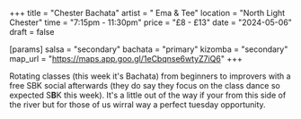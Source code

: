 +++
title = "Chester Bachata"
artist = " Ema & Tee"
location = "North Light Chester"
time = "7:15pm - 11:30pm"
price = "£8 - £13"
date = "2024-05-06"
draft = false

[params]
salsa = "secondary"
bachata = "primary"
kizomba = "secondary"
map_url = "https://maps.app.goo.gl/1eCbqnse6wtyZ7iQ6"
+++

Rotating classes (this week it's Bachata) from beginners to improvers with a free SBK social afterwards (they do say they focus on the class dance so expected S**B**K this week). It's a little out of the way if your from this side of the river but for those of us wirral way a perfect tuesday opportunity.